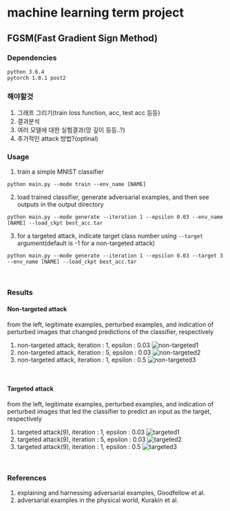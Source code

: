 # machine learning term project 
## FGSM(Fast Gradient Sign Method)

### Dependencies
```
python 3.6.4
pytorch 1.0.1 post2
```

### 해야할것 
1. 그래프 그리기(train loss function, acc, test acc 등등)  
2. 결과분석  
3. 여러 모델에 대한 실험결과(망 깊이 등등..?)  
4. 추가적인 attack 방법?(optinal)

### Usage
1. train a simple MNIST classifier
```
python main.py --mode train --env_name [NAME]
```
2. load trained classifier, generate adversarial examples, and then see outputs in the output directory
```
python main.py --mode generate --iteration 1 --epsilon 0.03 --env_name [NAME] --load_ckpt best_acc.tar
```
3. for a targeted attack, indicate target class number using ```--target``` argument(default is -1 for a non-targeted attack)
```
python main.py --mode generate --iteration 1 --epsilon 0.03 --target 3 --env_name [NAME] --load_ckpt best_acc.tar
```
<br>

### Results
#### Non-targeted attack
from the left, legitimate examples, perturbed examples, and indication of perturbed images that changed predictions of the classifier, respectively
1. non-targeted attack, iteration : 1, epsilon : 0.03
![non-targeted1](misc/nontargeted_1.PNG)
2. non-targeted attack, iteration : 5, epsilon : 0.03
![non-targeted2](misc/nontargeted_2.PNG)
1. non-targeted attack, iteration : 1, epsilon : 0.5
![non-targeted3](misc/nontargeted_3.PNG)
<br>

#### Targeted attack
from the left, legitimate examples, perturbed examples, and indication of perturbed images that led the classifier to predict an input as the target, respectively
1. targeted attack(9), iteration : 1, epsilon : 0.03
![targeted1](misc/targetd_9_1.PNG)
2. targeted attack(9), iteration : 5, epsilon : 0.03
![targeted2](misc/targetd_9_2.PNG)
1. targeted attack(9), iteration : 1, epsilon : 0.5
![targeted3](misc/targetd_9_3.PNG)
<br>

### References
1. explaining and harnessing adversarial examples, Goodfellow et al.
2. adversarial examples in the physical world, Kurakin et al.

[explaining and harnessing adversarial examples, Goodfellow et al.]: https://arxiv.org/abs/1412.6572
[adversarial examples in the physical world, Kurakin et al.]: http://arxiv.org/abs/1607.02533
